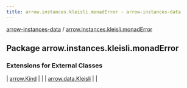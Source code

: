 ```yaml
---
title: arrow.instances.kleisli.monadError - arrow-instances-data
---
```


[arrow-instances-data](../index.html) / [arrow.instances.kleisli.monadError](./index.html)

## Package arrow.instances.kleisli.monadError

### Extensions for External Classes

| [arrow.Kind](arrow.-kind/index.html) |  |
| [arrow.data.Kleisli](arrow.data.-kleisli/index.html) |  |

